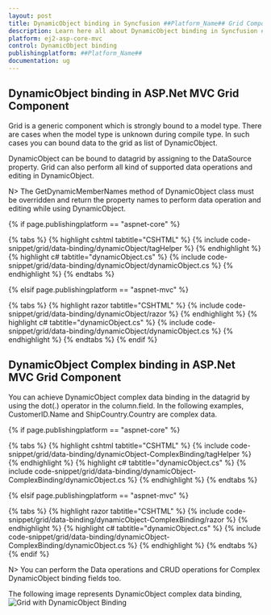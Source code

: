 ```yaml
---
layout: post
title: DynamicObject binding in Syncfusion ##Platform_Name## Grid Component
description: Learn here all about DynamicObject binding in Syncfusion ##Platform_Name## Grid component of Syncfusion Essential JS 2 and more.
platform: ej2-asp-core-mvc
control: DynamicObject binding
publishingplatform: ##Platform_Name##
documentation: ug
---
```


## DynamicObject binding in ASP.Net MVC Grid Component

Grid is a generic component which is strongly bound to a model type. There are cases when the model type is unknown during compile type. In such cases you can bound data to the grid as list of DynamicObject.

DynamicObject can be bound to datagrid by assigning to the DataSource property. Grid can also perform all kind of supported data operations and editing in DynamicObject.

N> The GetDynamicMemberNames method of DynamicObject class must be overridden and return the property names to perform data operation and editing while using DynamicObject.

{% if page.publishingplatform == "aspnet-core" %}

{% tabs %}
{% highlight cshtml tabtitle="CSHTML" %}
{% include code-snippet/grid/data-binding/dynamicObject/tagHelper %}
{% endhighlight %}
{% highlight c# tabtitle="dynamicObject.cs" %}
{% include code-snippet/grid/data-binding/dynamicObject/dynamicObject.cs %}
{% endhighlight %}
{% endtabs %}

{% elsif page.publishingplatform == "aspnet-mvc" %}

{% tabs %}
{% highlight razor tabtitle="CSHTML" %}
{% include code-snippet/grid/data-binding/dynamicObject/razor %}
{% endhighlight %}
{% highlight c# tabtitle="dynamicObject.cs" %}
{% include code-snippet/grid/data-binding/dynamicObject/dynamicObject.cs %}
{% endhighlight %}
{% endtabs %}
{% endif %}

## DynamicObject Complex binding in ASP.Net MVC Grid Component

You can achieve DynamicObject complex data binding in the datagrid by using the dot(.) operator in the column.field. In the following examples, CustomerID.Name and ShipCountry.Country are complex data.

{% if page.publishingplatform == "aspnet-core" %}

{% tabs %}
{% highlight cshtml tabtitle="CSHTML" %}
{% include code-snippet/grid/data-binding/dynamicObject-ComplexBinding/tagHelper %}
{% endhighlight %}
{% highlight c# tabtitle="dynamicObject.cs" %}
{% include code-snippet/grid/data-binding/dynamicObject-ComplexBinding/dynamicObject.cs %}
{% endhighlight %}
{% endtabs %}

{% elsif page.publishingplatform == "aspnet-mvc" %}

{% tabs %}
{% highlight razor tabtitle="CSHTML" %}
{% include code-snippet/grid/data-binding/dynamicObject-ComplexBinding/razor %}
{% endhighlight %}
{% highlight c# tabtitle="dynamicObject.cs" %}
{% include code-snippet/grid/data-binding/dynamicObject-ComplexBinding/dynamicObject.cs %}
{% endhighlight %}
{% endtabs %}
{% endif %}

N> You can perform the Data operations and CRUD operations for Complex DynamicObject binding fields too.

The following image represents DynamicObject complex data binding,
![Grid with DynamicObject Binding](images/DynamicObject-binding.png)